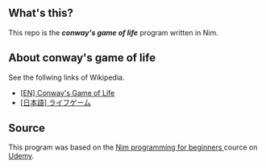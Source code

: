 ## What's this?
This repo is the ***conway's game of life*** program written in Nim.

## About conway's game of life
See the follwing links of Wikipedia.
- [[EN] Conway's Game of Life](https://en.wikipedia.org/wiki/Conway's_Game_of_Life)
- [[日本語] ライフゲーム](https://ja.wikipedia.org/wiki/%E3%83%A9%E3%82%A4%E3%83%95%E3%82%B2%E3%83%BC%E3%83%A0)

## Source
This program was based on the [Nim programming for beginners
](https://www.udemy.com/course/nim-programming-for-beginners/) cource on [Udemy](https://www.udemy.com/).